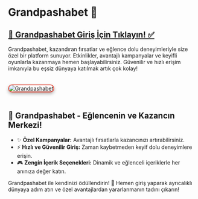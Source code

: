 <h1>Grandpashabet 🎯</h1>

<h2><a href="https://cutt.ly/Grandpasha724">💎 Grandpashabet Giriş İçin Tıklayın! ✅</a></h2>
<p>Grandpashabet, kazandıran fırsatlar ve eğlence dolu deneyimleriyle size özel bir platform sunuyor. Etkinlikler, avantajlı kampanyalar ve keyifli oyunlarla kazanmaya hemen başlayabilirsiniz. Güvenilir ve hızlı erişim imkanıyla bu eşsiz dünyaya katılmak artık çok kolay!</p>

<a href="https://cutt.ly/Grandpasha724" title="Grandpashabet">
  <img src="https://i.ibb.co/BtMhhf6/g-venligiris.jpg" alt="Grandpashabet" style="max-width: 100%; border: 2px solid #e74c3c; border-radius: 12px; box-shadow: 0 4px 8px rgba(0,0,0,0.3); margin: 20px 0;">
</a>

<h2>🌟 Grandpashabet - Eğlencenin ve Kazancın Merkezi!</h2>
<ul>
  <li>✨ <strong>Özel Kampanyalar:</strong> Avantajlı fırsatlarla kazancınızı artırabilirsiniz.</li>
  <li>⚡ <strong>Hızlı ve Güvenilir Giriş:</strong> Zaman kaybetmeden keyif dolu deneyimlere erişin.</li>
  <li>🎮 <strong>Zengin İçerik Seçenekleri:</strong> Dinamik ve eğlenceli içeriklerle her anınıza değer katın.</li>
</ul>

<p>Grandpashabet ile kendinizi ödüllendirin! 💎 Hemen giriş yaparak ayrıcalıklı dünyaya adım atın ve özel avantajlardan yararlanmanın tadını çıkarın!</p>

